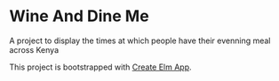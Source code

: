 # Wine And Dine Me

A project to display the times at which people have their evenning meal across Kenya

This project is bootstrapped with [Create Elm App](https://github.com/halfzebra/create-elm-app).

